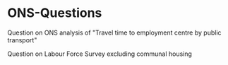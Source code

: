 # ONS-Questions
Question on ONS analysis of "Travel time to employment centre by public transport"

Question on Labour Force Survey excluding communal housing
